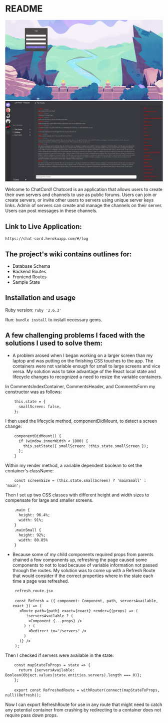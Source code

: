 # README

![Login Example](app/assets/images/login_example.png)
![Chat Example](app/assets/images/chat_example.png)

Welcome to ChatCord!  Chatcord is an application that allows users to create their own servers and channels to use as public forums.  Users can join or create servers, or invite other users to servers using unique server keys links.  Admin of servers can create and manage the channels on their server.  Users can post messages in these channels.  


## Link to Live Application:
    https://chat-cord.herokuapp.com/#/log


## The project's wiki contains outlines for:
  - Database Schema
  - Backend Routes
  - Frontend Routes
  - Sample State


## Installation and usage
Ruby version: `ruby '2.6.3'`

Run: `bundle install` to install necessary gems.


## A few challenging problems I faced with the solutions I used to solve them:

-  A problem arosed when I began working on a larger screen than my laptop and was putting on the finishing CSS touches to the app.  The containers were not variable enough for small to large screens and vice versa.  My solution was to take advantage of the React local state and lifecycle changes to recognized a need to resize the variable containers.

  In CommentsIndexContainer, CommentsHeader, and CommentsForm my constructor was as follows:

        this.state = {
          smallScreen: false,
        };

 I then used the lifecycle method, componentDidMount, to detect a screen change:

        componentDidMount() {
          if (window.innerWidth < 1800) {
            this.setState({ smallScreen: !this.state.smallScreen });
          };
        }

Within my render method, a variable dependent boolean to set the container's className:

        const screenSize = (this.state.smallScreen) ? 'mainSmall' : 'main';

Then I set up two CSS classes with different height and width sizes to compensate for large and smaller screens.

        .main {
          height: 96.4%;
          width: 91%;
        }
        .mainSmall {
          height: 92%;
          width: 80.85%
        }

-  Because some of my child components required props from parents chained a few components up, refreshing the page caused some components to not to load because of variable information not passed through the routes.  My solution was to come up with a Refresh Route that would consider if the correct properties where in the state each time a page was refreshed.

        refresh_route.jsx

        const Refresh = ({ component: Component, path, serversAvailable, exact }) => (
          <Route path={path} exact={exact} render={(props) => (
             !serversAvailable ? (
              <Component {...props} />
            ) : (
              <Redirect to="/servers" />
            )
          )} />
        );

Then I checked if servers were available in the state:

        const mapStateToProps = state => {
          return {serversAvailable: Boolean(Object.values(state.entities.servers).length === 0)};
        };

        export const RefreshedRoute = withRouter(connect(mapStateToProps, null)(Refresh));

Now I can export RefreshRoute for use in any route that might need to catch any potential container from crashing by redirecting to a container does not require pass down props.

